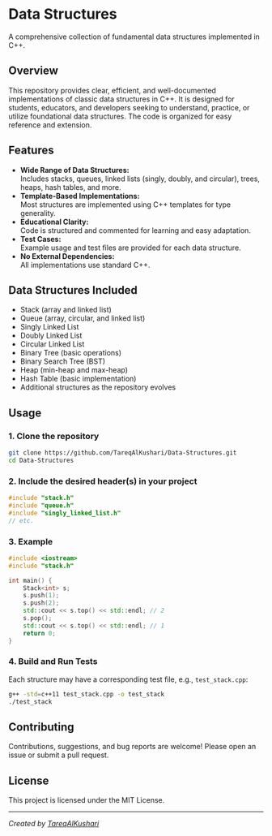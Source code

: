 # Data Structures

A comprehensive collection of fundamental data structures implemented in C++.

## Overview

This repository provides clear, efficient, and well-documented implementations of classic data structures in C++. It is designed for students, educators, and developers seeking to understand, practice, or utilize foundational data structures. The code is organized for easy reference and extension.

## Features

- **Wide Range of Data Structures:**  
  Includes stacks, queues, linked lists (singly, doubly, and circular), trees, heaps, hash tables, and more.
- **Template-Based Implementations:**  
  Most structures are implemented using C++ templates for type generality.
- **Educational Clarity:**  
  Code is structured and commented for learning and easy adaptation.
- **Test Cases:**  
  Example usage and test files are provided for each data structure.
- **No External Dependencies:**  
  All implementations use standard C++.

## Data Structures Included

- Stack (array and linked list)
- Queue (array, circular, and linked list)
- Singly Linked List
- Doubly Linked List
- Circular Linked List
- Binary Tree (basic operations)
- Binary Search Tree (BST)
- Heap (min-heap and max-heap)
- Hash Table (basic implementation)
- Additional structures as the repository evolves

## Usage

### 1. Clone the repository

```bash
git clone https://github.com/TareqAlKushari/Data-Structures.git
cd Data-Structures
```

### 2. Include the desired header(s) in your project

```cpp
#include "stack.h"
#include "queue.h"
#include "singly_linked_list.h"
// etc.
```

### 3. Example

```cpp
#include <iostream>
#include "stack.h"

int main() {
    Stack<int> s;
    s.push(1);
    s.push(2);
    std::cout << s.top() << std::endl; // 2
    s.pop();
    std::cout << s.top() << std::endl; // 1
    return 0;
}
```

### 4. Build and Run Tests

Each structure may have a corresponding test file, e.g., `test_stack.cpp`:

```bash
g++ -std=c++11 test_stack.cpp -o test_stack
./test_stack
```

## Contributing

Contributions, suggestions, and bug reports are welcome! Please open an issue or submit a pull request.

## License

This project is licensed under the MIT License.

---

*Created by [TareqAlKushari](https://github.com/TareqAlKushari)*
